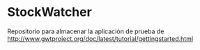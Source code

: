 # StockWatcher
Repositorio para almacenar la aplicación de prueba de http://www.gwtproject.org/doc/latest/tutorial/gettingstarted.html
